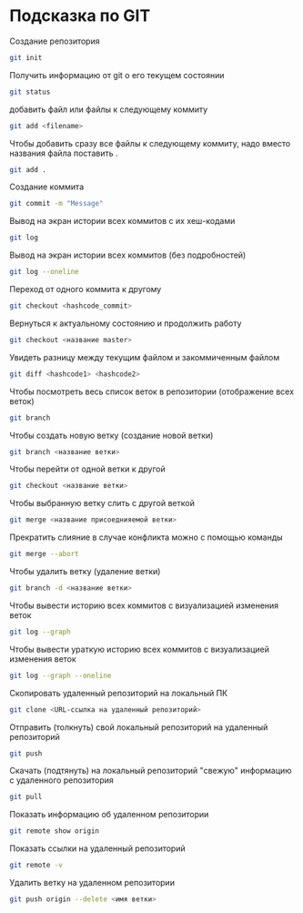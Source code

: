 # Подсказка по GIT

Создание репозитория 
```sh
git init
```

Получить информацию от git о его текущем состоянии
```sh
git status
```
добавить файл или файлы к следующему коммиту
```sh
git add <filename>
```

Чтобы добавить сразу все файлы к следующему коммиту, надо вместо названия файла поставить .
```sh
git add .
```

Создание коммита
```sh
git commit -m "Message"
```

Вывод на экран истории всех коммитов с их хеш-кодами
```sh
git log
```

Вывод на экран истории всех коммитов (без подробностей)
```sh
git log --oneline
```

Переход от одного коммита к другому
```sh
git checkout <hashcode_commit>
```

Вернуться к актуальному состоянию и продолжить работу
```sh
git checkout <название master>
```

Увидеть разницу между текущим файлом и закоммиченным файлом
```sh
git diff <hashcode1> <hashcode2>
```

Чтобы посмотреть весь список веток в репозитории (отображение всех веток)
```sh
git branch
```

Чтобы создать новую ветку (создание новой ветки)
```sh
git branch <название ветки>
```

Чтобы перейти от одной ветки к другой
```sh
git checkout <название ветки>
```

Чтобы выбранную ветку слить с другой веткой
```sh
git merge <название присоеднияемой ветки>
```

Прекратить слияние в случае конфликта можно с помощью команды 
```sh
git merge --abort
```

Чтобы удалить ветку (удаление ветки)
```sh 
git branch -d <название ветки>
```

Чтобы вывести историю всех коммитов с визуализацией изменения веток
```sh
git log --graph
```

Чтобы вывести ураткую историю всех коммитов с визуализацией изменения веток
```sh
git log --graph --oneline
```

Скопировать удаленный репозиторий на локальный ПК
```sh
git clone <URL-ссылка на удаленный репозиторий>
```

Отправить (толкнуть) свой локальный репозиторий на удаленный репозиторий
```sh
git push 
```

Скачать (подтянуть) на локальный репозиторий "свежую" информацию с удаленного репозитория
```sh
git pull 
```

Показать информацию об удаленном репозитории 
```sh
git remote show origin
```

Показать ссылки на удаленный репозиторий 
```sh
git remote -v
```

Удалить ветку на удаленном репозитории 
```sh
git push origin --delete <имя ветки>
```
